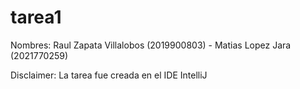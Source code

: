 # tarea1
Nombres: Raul Zapata Villalobos (2019900803) - 
         Matias Lopez Jara (2021770259)

Disclaimer:
La tarea fue creada en el IDE IntelliJ

